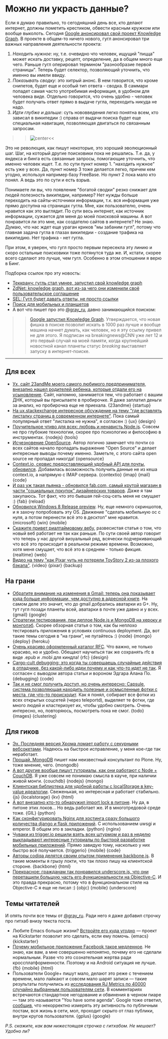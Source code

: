 # Можно ли украсть данные?
Если я думаю правильно, то сегодняшний день все, кто делают интернет, должны пометить крестиком, обвести красным кружком или вообще выколоть. Сегодня [Google анонсировал свой проект Knowledge Graph](http://googleblog.blogspot.com/2012/05/introducing-knowledge-graph-things-not.html). В проекте в общем-то ничего нового, гугл анонсировал три важных направления деятельности проекта:

1. *Находить нужное*: ну, т.е. очевидно что человек, ищущий "пицца" может искать доставку, рецепт, определение, да в общем много еще чего. Раньше гугл оперировал термином "разнообразие первой страницы". Теперь будет селектор, позволяющий уточнить, что именно вы имели ввиду.
2. *Показывать сводку*: это хитрый анонс. В нем говорится, что кроме снипетов, будет еще и особый тип ответа - сводка. В саммари попадет самая часто употребимая информация, в удобном для человека виде. Отдельно говорится, что очень удобно - человек будет получать ответ прямо в выдаче гугла, переходить никуда не надо.
3. *Идти глубже и дальше*: суть нововведения легко понятна всем, кто зависал в википедии :) справа от выдачи поиска будет еще специальная навигация, позволяющая двигаться по связанным запросам.

>>![center](https://img.skitch.com/20120517-n28c1xmw3fdi397g67dp8yfshy.png)<<

Это не революция, как пишут некоторые, это хороший эволюционный шаг. Шаг, на который другие поисковики пока не решались. Т.е. да, у яндекса и бинга есть связанные запросы, помогающие уточнить, что именно человек ищет. Т.е. по сути пункт номер 1. "находить нужное" есть уже у всех. Да, пункт номер 3 тоже делается легко, причем кем угодно, используя например базу FreeBase. Но пункт 2 пока мало кто понял. А ведь это по сути и есть взрыв.

Понимаете ли вы, что появление "богатой сводки" резко снижает для людей полезность википедии, например? Нет нужды больше переходить на сайты-источники информации, т.к. вся информация уже прямо доступна на страницах гугла. Мне, как пользователю, очень нравится как это выглядит. По сути весь интернет, как источник информации, сужается для меня до моей поисковой машины. А вот понравится ли это мне, как создателю сайтов в интернете? Не знаю. Думаю, что нас ждет еще ураган криков "мы забаним гугл", потому что главная задача гугла в глазах википедии - создание трафика на википедию. Нет трафика - нет гугла.

При этом, я уверен, что гугл просто первым пересекла эту линию и скоро остальные поисковики тоже потянутся туда же. И, кстати, скорее всего сделают это лучше, чем гугл. Особенно в этом отношении я верю в Бинг.

Подборка ссылок про эту новость:

* [Теккранч: гугль стал умнее, запустил свой knowledge graph](http://techcrunch.com/2012/05/16/google-just-got-a-whole-lot-smarter-launches-its-knowledge-graph/)
* [ZdNet: knowledge graph, вот из-за чего они изменили своё пользовательское соглашение](http://www.zdnet.com/blog/google/google-knowledge-graph-this-is-why-they-changed-their-privacy-policy/3640)
* [SEL: Гугл будет давать ответы, не просто ссылки](http://searchengineland.com/google-launches-knowledge-graph-121585)
* [Поиск для мобильных и планшетов](http://insidesearch.blogspot.co.uk/2012/05/knowledge-graph-for-mobile-and-tablet.html)
* А вот что пишет про это [@gray_ru](http://twitter.com/gray_ru), давно занимающийся поиском:

>> [Google запустил Knowledge Graph](http://edition.cnn.com/2012/05/16/tech/web/google-search-knowledge-graph/index.html?hpt=hp_c3). Утверждается, что новая фишка в поиске позволит искать в 1000 раз лучше и вообще машина начнет думать, как человек, но я эту ссылку привел не для этого. Я подписан на breakingnews@CNN уже лет 12 и это первый случай на моей памяти, когда крупнейший новостной канал планеты статус *breaking* выставляет запуску в интернет-поиске.

-----

## Для всех
* [Ух, сайт 23andMe моего самого любимого предпринимателя, внезапно нашел родителей ребенка, которые отдали его на усыновление](http://www.forbes.com/sites/kashmirhill/2012/05/16/dna-site-23andme-outed-parents-who-gave-their-first-baby-up-for-adoption/). Сайт, напомню, занимается тем, что работает с вашим ДНК, который вы присылаете в пробирочке. Я даже заплатил деньги за анализ, но пробирочка еще не приехала. {23andme} {startup}
* [На ux.stackexchange интересное обсуждение на тему "где вставлять листалку страниц в современном интернете"](http://ux.stackexchange.com/questions/21375/is-there-a-point-to-paginating-articles-online). Пока самый популярный ответ "листалка не нужна", я согласен :) {ux} {design}
* [Поучительное чтиво для всех: любовь и ненависть Node.js](http://mailinator.blogspot.com/2012/05/love-and-hate-of-nodejs.html). Совсем не про глубокие технологии, скорее про психологию и философию в инструментах. {nodejs} {tools}
* [Исчезновение OpenSource](http://www.ostraining.com/blog/general/the-dissapperance-of-open-source/). Автор логично замечает что почти со всех сайтов начало пропадать выражение "Open Source" и делает интересные выводы почему именно. Заметьте, с этого сайта open source не пропадал никогда! {opensource}
* [Context.io, сервис предоставляющий удобный API для почты, обновился](http://blog.context.io/2012/05/new-additions-to-context-io-2-0/). Добавилась возможность получить данные не из кеша context.io, а напрямую с IMAP сервера. {contextio} {imap} {mail} {code}
* [И раз уж такая пьянка - обновился fab.com, самый крутой магазин в части "социальных покупок" дизайнерских товаров](http://venturebeat.com/2012/05/16/fab-com-social-shopping/). Даже я там закупаюсь. Тот факт, что это бывшая гей-соц-сеть меня не смущает :) {fab} {reload}
* [Обновился Windows 8 Release preview](http://www.theverge.com/2012/5/16/3023702/windows-8-release-preview-mail-calendar-people-messaging-apps). Ну, еще немного скриншотов, и я захочу попробовать эту OS. Движение "сделать мобильную ос с нуля, а потом перенести всё это в десктоп" мне нравится. {microsoft} {win} {mobile}
* [Скажите привет риалтаймовому вебу](http://arstechnica.com/business/2012/05/say-hello-to-the-real-real-time-web/?1), развесистая статья о том, что новый веб работает не так как раньше. По сути своей автор говорит что теперь у нас другой визуальный ряд, всячески подчеркивающий что всё это происходит в реальном режиме времени. Возможно, хотя меня смущает, что всё это в среднем - только фикция. {realtime} {web}
* [Видео на тему "как Pixar чуть не потеряли ToyStory 2 из-за плохого бэкапа"](http://www.tested.com/videos/44220-how-pixar-almost-lost-toy-story-2-to-a-bad-backup/). {video} {pixar} {backup}

## На грани
* [Обратите внимание на изменения в Gmail: теперь она показывает куда больше информации, чем доступно в адресной книге](http://thenextweb.com/google/2012/05/16/gmail-now-surfaces-more-information-about-contacts-and-circles-when-you-search-for-them/). На самом деле это значит, что до gmail добрались аватарки из G+. Ну, тут гугл позади планеты всей, аватарки в почте уже давно и у всех. {gmail} {google}
* [Стратегии тестирования, при деплое Node.js и MongoDB на хероку и монголэб](http://blog.beyondfog.com/testing-cd-node-mongo-app-heroku/). Скорее обзорная статья о том, как бы неплохо тестировать приложения в условиях continuous deployment. Да, вот такие темы сегодня в "на грани", не пугайтесь :) {node} {mongo} {deploy} {heroku}
* [Очень красиво оформленный каталог RFC](http://pretty-rfc.herokuapp.com/). Что важно, не только красиво, но и удобно. Обещают научиться так же сохранять rfc в виде .epub и .mobi для киндла! {rfc} {design}
* [Cargo-cult debugging: это когда ты совершаешь случайные действия в отладчике, без какой-либо идеи почему и как что-то идет не так](http://bitquabit.com/post/cargo-cult-debugging/).  Я согласен с выводом автора статьи и вороном Эдгара Алана По. {debugging} {code}
* [Так и не смог получить доступ, но очень интересно: Capsule, система позволяющая находить полезные и осмысленные фотки с места, где что-то происходит](http://detectd.teleportd.com/). Как я понял, собирает все фотки из всех открытых соцсетей (через teleportd), выделяет те фотки, где много людей и кластеризует их, чтобы удобно смотреть. Очень интересно, но, повторяюсь, посмотреть пока не смог. {todo} {images} {clustering}

## Для гиков
* [Эх. Последняя версия Хрома ломает работу с секурными вебсокетами](http://code.google.com/p/chromium/issues/detail?id=128339). Надеюсь на быстрое исправление, у меня кое-где так <s>не</s>работает.
* [Прощай, MongoDB](http://www.zopyx.de/blog/goodbye-mongodb) пишет нам неизвестный консультант по Plone. Ну, тоже мнение, чего. {mongodb}
* [А вот другие вообще пишут туториалы, как они работают с Node + CouchDB](http://tbranyen.com/post/thoughts-on-development-using-couchdb-with-nodejs). Я уже совсем не понимаю смысла в кауче, при наличии живой монги. {couchdb} {nodejs} {mongo}
* [Клиентская библиотека для удобной работы с localStorage в key-value идеалогии](https://github.com/js-coder/lostorage.js). Свеженькая, но интересная и работает стабильно. {js} {localstorage} {kv} {html}
* [А вот внезапно кто-то обнаружил import lock в питоне](http://reticulatingsplines.posterous.com/python-has-two-gils). Ну да, в питоне этих локов... Но ведь работает же. И в многотредовой среде тоже. {GIL} {python}
* [Как сконфигурировать Nginx для хостинга сразу большого количества django и flask приложений](http://tghw.com/blog/multiple-django-and-flask-sites-with-nginx-and-uwsgi-emperor). С использованием uwsgi и emperor. В общем это в закладки. {python} {nginx}
* [Чуваки из trigger.io решили взять всех штурмом и раз в неделю выкладывают интересные туториалы по быстрой разработке мобильных приложений](http://trigger.io/cross-platform-application-development-blog/2012/05/15/how-to-build-a-location-based-hybrid-mobile-app-with-reverse-geocoding/). Прямо завидую тому, насколько у них быстро всё получается. {triggerio} {mobile} {code}
* [Авторы codiqa делятся своим опытом применения backbone.js](http://blog.codiqa.com/2012/05/how-we-use-backbone-js-to-build-codiqa-part-1-api/). В такие моменты я грызу локти, что так плохо пишу на клиентской стороне. {backbone} {html}
* [Прекрасное: гражданам так понравился underscore.js, что они перетащили большую часть его функциональности на Objective-C](https://github.com/robb/Underscore.m). И это правда прекрасно, потому что в функциональном стиле на Objective-C я еще не писал :) {objc} {mobile} {underscore}


## Темы читателей
И опять почти все темы от [@gray_ru](http://twitter.com/gray_ru). Ради него я даже добавил строчку про гитхаб внизу текста поста.

* Любите Emacs больше жизни? [Встройте его куда угодно](http://www.kickstarter.com/projects/568774734/emacsy-an-embeddable-emacs) — проект на Kickstarter позволит это сделать, если ему помочь. {emacs} {kickstarter}
* [Почему мобильное приложение Facebook такое медленное](http://blog.mobtest.com/2012/05/heres-why-the-facebook-ios-app-is-so-bad-uiwebviews-and-no-nitro/). Не знаю, как вам, а мне совершенно непонятно, почему его не сделали нормальным. Разве что это сознательная жертва ради кроссплатформенности. Поэтому и на Android ситуация не лучше. {fb} {mobile} {html}
* Пользователи Google+ пишут мало, делают это реже с течением времени, мало лайкают и совсем мало шарят записи — такие результаты получились из [исследования RJ Metrics по  40000 случайно выбранным пользователям сети](http://info.rjmetrics.com/blog/bid/56123/New-Google-Plus-Data-Shows-Weak-User-Engagement). В комментариях встречаются стандартное негодование и обвинения в черном пиаре — там это называется "You have some agenda". Google тоже ответил, [сообщив](http://www.fastcompany.com/1837332/exclusive-google-google-plus-ghost-town-weak-engagement-data-rj-metrics-study), что некорректно измерять эту активность по публичным постам, вся жизнь в сети, мол, проходит скрыто от глаз публики, внутри кругов пользователя.  {gplus} {google}

*P.S. скажите, как вам нижестоящая строчка с гитхабом. Не мешает? Удобно ли?*
